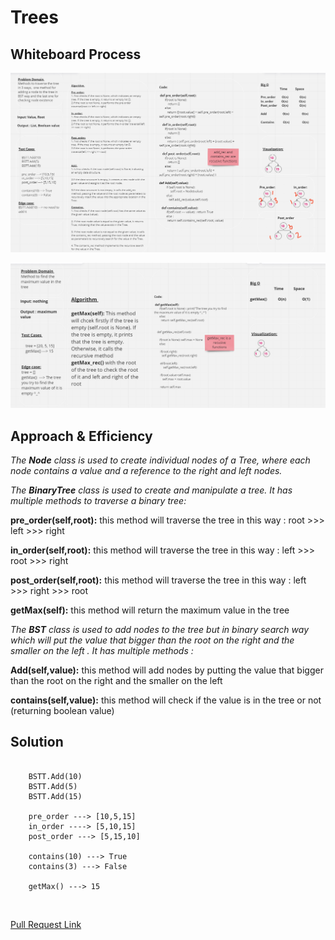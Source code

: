 # Trees

## Whiteboard Process

![Brackets](./CC15.PNG)

![Max](./CC16.PNG)

## Approach & Efficiency
*The **Node** class is used to create individual nodes of a Tree, where each node contains a value and a reference to the right and left nodes.*

*The **BinaryTree** class is used to create and manipulate a tree. It has multiple methods to traverse a binary tree:*

**pre_order(self,root):** this method will traverse the tree in this way : root >>> left >>> right

**in_order(self,root):** this method will traverse the tree in this way : left >>> root >>> right

**post_order(self,root):** this method will traverse the tree in this way : left >>> right >>> root

**getMax(self):** this method will return the maximum value in the tree


*The **BST** class is used to add nodes to the tree but in binary search way which  will put the value that bigger than the root on the right and the smaller on the left . It has multiple methods :*

  **Add(self,value):** this method will add nodes by putting the value that bigger than the root on the right and the smaller on the left

  **contains(self,value):** this method will check if the value is in the tree or not (returning boolean value)


## Solution 
```

    BSTT.Add(10)
    BSTT.Add(5)
    BSTT.Add(15)
     
    pre_order ---> [10,5,15]
    in_order ----> [5,10,15]
    post_order ---> [5,15,10]

    contains(10) ---> True
    contains(3) ---> False

    getMax() ---> 15

```



<br/>

[Pull Request Link](https://github.com/DohaKhamaiseh/data-structures-and-algorithms/pull/30)